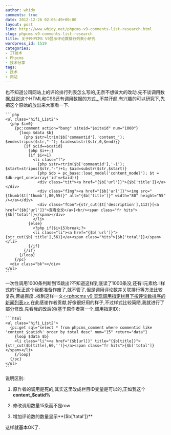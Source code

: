 ```yaml
---
author: whidy
comments: true
date: 2012-12-26 02:05:49+00:00
layout: post
link: http://www.whidy.net/phpcms-v9-comments-list-research.html
slug: phpcms-v9-comments-list-research
title: 关于PHPCMS V9显示评论数排行列表小研究
wordpress_id: 1519
categories:
- IT技术
- Phpcms
- 技术分享
tags:
- 技术
- 网站
---
```


也不知道公司网站上的评论排行列表怎么写的,无奈不想做大的改动.先不谈调用数据,就说这个HTML和CSS还有调用数据的方式,,,不禁汗颜,有兴趣的可以研究下,先把这个原始的放出来大家看一下.


    ```php
    <ul class="hifi_List2">
      {php $i=0}
        {pc:comment action="bang" siteid="$siteid" num="1000"}
          {loop $data $b}
            {php $str=ltrim($b['commentid'],'content_'); $end=stripos($str,"-"); $cid=substr($str,0,$end);}
            {if $cid==$catid}
              {php $i++;}
              {if $i<=1}
                <li class="f">
                  {php $str=rtrim($b['commentid'],'-1'); $start=stripos($str,"-")+1; $aid=substr($str,$start)}
                  {php $db = pc_base::load_model('content_model'); $t = $db->get_one(array('id'=>$aid))}
                  <div class="tit"><a href="{$b['url']}">{$b['title']}</a></div>
                  <div class="fImg"><a href="{$b['url']}"><img src="{thumb($t['thumb'],80,55)}" alt="{$b['title']}" width="80" height="55" /></a></div>
                  <div class="fCon">{str_cut($t['description'],112)}[<a href="{$b['url']}">查看全文</a>]<br/><span class="fr hits">{$b['total']}</span></div>
                </li>
              {else}
                <?php if($i>15)break;?>
                <li class="li"><a href="{$b['url']}">{str_cut($b['title'],56)}</a><span class="hits">{$b['total']}</span></li>
              {/if}
            {/if}
          {/loop}
        {/pc}
      <div class="bk"></div>
    </ul>
    ```



<!-- more -->

一次性调用1000条判断到15跳出?不知道这样到底读了1000条没,还有li元素给.li样式的?反正这个我都准备作废了,就不管了,但是调用评论数并关联排行等方法比较复杂,苦逼百度..找到这样一文[<<phpcms v9 实现调用指定栏目下按评论数排序的新闻列表>>](http://blog.feshine.net/technology/767.html),在此感谢作者贡献,好像很好用的样子,不过样式比较简陋,我就进行了部分修改.先看我的改后的(基于原作者第一个,调用指定ID):


    ```html
    <ul class="hifi_List2">
      {pc:get sql="select * from phpcms_comment where commentid like 'content_$catid%' order by total desc" num="15" return="data"}
        {loop $data $b}
        <li class="li"><a href="{$b[url]}" title="{$b[title]}">{str_cut($b[title],60,'')}</a><span class="fr hits">{$b['total']}</span></li>
        {/loop}
      {/pc}
    </ul>
    ```



说明区别:



  
  1. 原作者的调用是死的,其实这里改成栏目ID变量是可以的,正如我这个**content_$catid%**

  
  2. 修改调用数量15条而不是row

  
  3. 增加评论数的数量显示**{$b['total']}**


这样就基本OK了.

